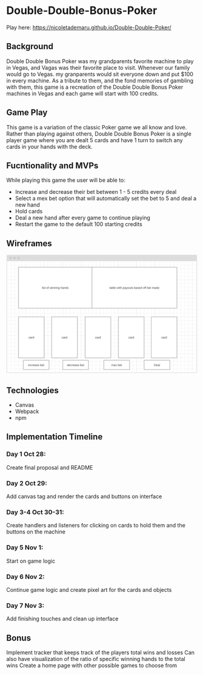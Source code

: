 # Double-Double-Bonus-Poker
Play here: https://nicoletademaru.github.io/Double-Double-Poker/

## Background 

Double Double Bonus Poker was my grandparents favorite machine to play in Vegas, and Vagas was their favorite place to visit. Whenever our family would go to Vegas. my granparents would sit everyone down and put $100 in every machine. As a tribute to them, and the fond memories of gambling with them, this game is a recreation of the Double Double Bonus Poker machines in Vegas and each game will start with 100 credits. 

## Game Play

This game is a variation of the classic Poker game we all know and love. Rather than playing against others, Double Double Bonus Poker is a single player game where you are dealt 5 cards and have 1 turn to switch any cards in your hands with the deck. 

## Fucntionality and MVPs

While playing this game the user will be able to:
 - Increase and decrease their bet between 1 - 5 credits every deal
 - Select a mex bet option that will automatically set the bet to 5 and deal a new hand
 - Hold cards 
 - Deal a new hand after every game to continue playing
 - Restart the game to the default 100 starting credits 

## Wireframes

![webframe](https://raw.githubusercontent.com/nicoletademaru/double-double-poker/main/ddbp-webframe.png)


## Technologies 
- Canvas 
- Webpack 
- npm 

## Implementation Timeline 
### Day 1 Oct 28:
Create final proposal and README

### Day 2 Oct 29:
Add canvas tag and render the cards and buttons on interface

### Day 3-4 Oct 30-31:
Create handlers and listeners for clicking on cards to hold them and the buttons on the machine

### Day 5 Nov 1: 
Start on game logic 

### Day 6 Nov 2: 
Continue game logic and create pixel art for the cards and objects

### Day 7 Nov 3: 
Add finishing touches and clean up interface

## Bonus 
Implement tracker that keeps track of the players total wins and losses
  Can also have visualization of the ratio of specific winning hands to the total wins
Create a home page with other possible games to choose from 

